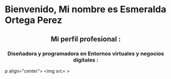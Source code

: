 <h1 aligin="center"> Bienvenido, Mi nombre es Esmeralda Ortega Perez</h1>
<h2 align="center"> Mi perfil profesional :</h2>
<h3 align="center"> Diseñadora y programadora en Entornos virtuales y negocios digitales :</h2>

p align="center"> <img src= >


         
     
